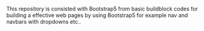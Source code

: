  This repository is consisted with Bootstrap5 from basic buildblock codes for building a effective web pages by using  Bootstrap5  for example nav and navbars with dropdowns etc..
